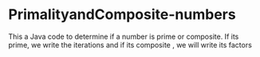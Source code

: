 # PrimalityandComposite-numbers
This a Java code to determine if a number is prime or composite. If its prime, we write the iterations and if its composite , we will write its factors
